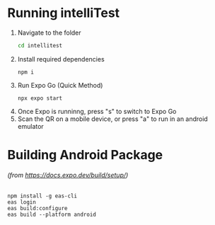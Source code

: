 # Running intelliTest

1. Navigate to the folder
   ```bash
   cd intellitest
   ```
2. Install required dependencies
    ```
    npm i
    ```
3. Run Expo Go (Quick Method)
     ```
     npx expo start
     ```
4. Once Expo is runninng, press "s" to switch to Expo Go
5. Scan the QR on a mobile device, or press "a" to run in an android emulator

# Building Android Package 
###### (from https://docs.expo.dev/build/setup/)
   ```
   npm install -g eas-cli
   eas login
   eas build:configure
   eas build --platform android
   ```
  
